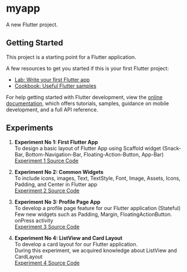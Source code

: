 # myapp

A new Flutter project.

## Getting Started

This project is a starting point for a Flutter application.

A few resources to get you started if this is your first Flutter project:

- [Lab: Write your first Flutter app](https://docs.flutter.dev/get-started/codelab)
- [Cookbook: Useful Flutter samples](https://docs.flutter.dev/cookbook)

For help getting started with Flutter development, view the [online documentation](https://docs.flutter.dev/), which offers tutorials, samples, guidance on mobile development, and a full API reference.

## Experiments

1. **Experiment No 1: First Flutter App**  
   To design a basic layout of Flutter App using Scaffold widget (Snack-Bar, Bottom-Navigation-Bar, Floating-Action-Button, App-Bar)  
   [Experiment 1 Source Code](./lib/exp1.dart)

2. **Experiment No 2: Common Widgets**  
   To include icons, images, Text, TextStyle, Font, Image, Assets, Icons, Padding, and Center in Flutter app  
   [Experiment 2 Source Code](./lib/main.dart)

3. **Experiment No 3: Profile Page App**  
   To develop a profile page feature for our Flutter application (Stateful)  
   Few new widgets such as Padding, Margin, FloatingActionButton.  
   onPress activity  
   [Experiment 3 Source Code](./lib/exp3.dart)

4. **Experiment No 4: ListView and Card Layout**  
   To develop a card layout for our Flutter application.  
   During this experiment, we acquired knowledge about ListView and CardLayout  
   [Experiment 4 Source Code](./lib/exp4.dart)

